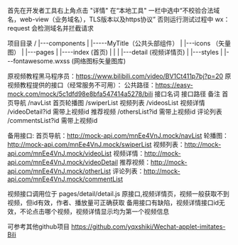 首先在开发者工具右上角点击 "详情" 在“本地工具" 一栏中选中“不校验合法域名，web-view（业务域名），TLS版本以及https协议”
否则运行测试过程中 wx：request 会检测域名并拦截请求

项目目录
/
|---components
|     |-----MyTitle（公共头部组件）
|
|---icons （矢量图）
|
|---pages
|     |----index (首页)
|     |
|     |---detail (视频详情页)
|
|---styles
|     |---fontawesome.wxss (网络图标矢量图库)



原视频教程黑马程序员：https://www.bilibili.com/video/BV1Ct411p7bj?p=20
  原视频教程提供的接口（经常服务不可用）：
  公共路径：https://easy-mock.com/mock/5c1dfd98e8bfa547414a5278/bili
            接口名词        接口路径            备注
            首页导航        /navList
            首页轮播图      /swiperList
            视频列表        /videosList
            视频详情        /videoDetail?id     需带上视频id
            推荐视频        /othersList?id      需带上视频id
            评论列表        /commentsList?id    需带上视频id


备用接口:
  首页导航：http://mock-api.com/mnEe4VnJ.mock/navList
  轮播图：http://mock-api.com/mnEe4VnJ.mock/swiperList
  视频列表：http://mock-api.com/mnEe4VnJ.mock/videoList
  视频详情：http://mock-api.com/mnEe4VnJ.mock/videoDetail
  推荐视频：http://mock-api.com/mnEe4VnJ.mock/otherList
  评论列表：http://mock-api.com/mnEe4VnJ.mock/commentList


视频接口调用位于 pages/detail/detail.js
原接口,视频详情页，视频一般获取不到视频，但id有效，作者、播放量可正确获取
备用接口有缺陷，视频详情接口id无效，不论点击哪个视频，视频详情显示均为第一个视频信息

可参考其他github项目
https://github.com/yqxshiki/Wechat-applet-imitates-Bili

